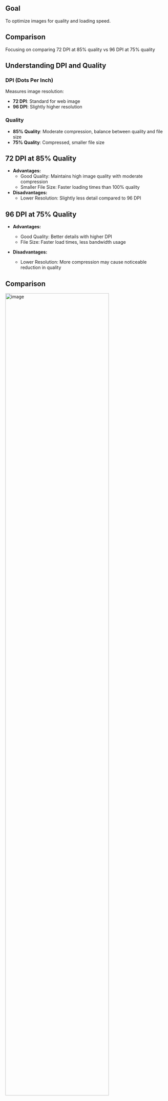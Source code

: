 ## Goal
To optimize images for quality and loading speed.

## Comparison
Focusing on comparing 72 DPI at 85% quality vs 96 DPI at 75% quality

## Understanding DPI and Quality
### DPI (Dots Per Inch)
Measures image resolution:
* **72 DPI**: Standard for web image
* **96 DPI**: Slightly higher resolution

### Quality
* **85% Quality**: Moderate compression, balance between quality and file size
* **75% Quality**: Compressed, smaller file size

## 72 DPI at 85% Quality
* **Advantages:**
  * Good Quality: Maintains high image quality with moderate compression
  * Smaller File Size: Faster loading times than 100% quality
* **Disadvantages:**
  * Lower Resolution: Slightly less detail compared to 96 DPI
    
## 96 DPI at 75% Quality
* **Advantages:**
  * Good Quality: Better details with higher DPI
  * File Size: Faster load times, less bandwidth usage

* **Disadvantages:**
  * Lower Resolution: More compression may cause noticeable reduction in quality
 
## Comparison

<img width="80%" alt="image" src="https://github.com/user-attachments/assets/15bdc8b0-a27e-4364-8d9d-7e2b44d5b2c5">

On the left:
* DPI: 72 DPI
* Quality: 85%
* Dimension: 1000 x 1500 px
* File size: 143 KB

On the right:
* DPI: 96 DPI
* Quality: 75%
* Dimension: 1000 x 1500 px
* File size: 86 KB

***
<img width="461" alt="image" src="https://github.com/user-attachments/assets/4390a8fe-2ebd-442f-b972-c554a3057588">
On the left:
* DPI: 96 DPI
* Quality: 75%
* Dimension: 1000 x 667 px
* File size: 87 KB

On the right:
* DPI: 72 DPI
* Quality: 85%
* Dimension: 1000 x 667 px
* File size: 148 KB

### The 96 DPI at 85% file size is ~ 40% smaller than 72 DPI at 85%


### Conclusion
The 96 DPI at the lower quality can have the same visual quality with the 72 DPI at higher quality with the smaller file size
